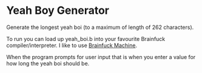 # Yeah Boy Generator

Generate the longest yeah boi (to a maximum of length of 262 characters).

To run you can load up yeah_boi.b into your favourite Brainfuck compiler/interpreter. I like to use [Brainfuck Machine](http://www.kacper.kwapisz.eu/?i=19).

When the program prompts for user input that is when you enter a value for how long the yeah boi should be.
